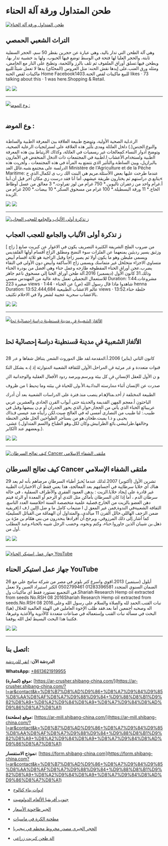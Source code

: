 # طحن المتداول ورقة آلة الحناء

<a href="https://swt.shibang-china.com/?l=ar&img&k=%D8%B7%D8%AD%D9%86+%D8%A7%D9%84%D9%85%D8%AA%D8%AF%D8%A7%D9%88%D9%84+%D9%88%D8%B1%D9%82%D8%A9+%D8%A2%D9%84%D8%A9+%D8%A7%D9%84%D8%AD%D9%86%D8%A7%D8%A1" target="_blank">![طحن المتداول ورقة آلة الحناء](http://static.shibang-china.com/all-800x300/669.jpg)</a>

## التراث الشعبي الحمصي
وهي آلة الطحن التي تدار باليد، وهي عبارة عن حجرين بقطر 50 سم، الحجر السفلية ثابتة، والحجر العليا لها فتحة في الوسط توضع فيها الحبوب، ولها يد خشبية تدار بها، ويطحن فيها.تسلق أوراق الملفوف ثم تلف بالرز واللحمة، وتطبخ على النار مع الحامض، ومثله ورق العنب.على إيدها نقش الحنه: متل العروس (المحنّاي) يدها لا تعمل شيئاً.للبيع ماكينات لقص الحنة Home Facebookللبيع ماكينات لقص الحنة.1403 likes · 73 talking about this · 1 was here.Shopping &amp; Retail.


<a href="https://whatsapp.shibangsoft.com/WhatsApp.php" target="_blank" title="WhatsApp">![](http://static.shibang-china.com/icon/whatsapp.png)</a> <a href="https://swt.shibang-china.com/?l=ar&icon&k=%D8%B7%D8%AD%D9%86+%D8%A7%D9%84%D9%85%D8%AA%D8%AF%D8%A7%D9%88%D9%84+%D9%88%D8%B1%D9%82%D8%A9+%D8%A2%D9%84%D8%A9+%D8%A7%D9%84%D8%AD%D9%86%D8%A7%D8%A1" target="_blank">![](http://static.shibang-china.com/icon/chat-ar.png)</a>

---

<a href="https://swt.shibang-china.com/?l=ar&img&k=%D8%B7%D8%AD%D9%86+%D8%A7%D9%84%D9%85%D8%AA%D8%AF%D8%A7%D9%88%D9%84+%D9%88%D8%B1%D9%82%D8%A9+%D8%A2%D9%84%D8%A9+%D8%A7%D9%84%D8%AD%D9%86%D8%A7%D8%A1" target="_blank">![ﻮع اﳌﻮﺿ :](http://static.shibang-china.com/all-800x300/663.jpg)</a>

## ﻮع اﳌﻮﺿ :
اﻟرﻋ.ﺎﻴﺔ اﻟﺼﺤﻴﺔ اﻷوﻟﻴﺔ، وﺘوﻀﺢ طﺒﻴﻌﺔ اﻟﻌﻼﻗﺔ ﺒﻴن اﻟﻤﻌرﻓﺔ اﻟطﺒﻴﺔ واﻟﺴﻟطﺔ واﻟﻨوع.اﻟﺠﻨس(.) داﺨل اﻟﻌﺎﺌﻟﺔ وﻤدى ﺘﺄﺜﻴر ﻫذه اﻟﻌﻼﻗﺔ ﻋﻟﯽ اﺴﺘراﺘﺠﻴﺎت اﻟرﻋﺎﻴﺔ اﻟﺼﺤﻴﺔ، وﺘوﻀﺢ أدوار اﻟﻨﺴﺎء.ﮐﻤﻌﺎﻟﺠﺎت ﻏﻴر رﺴﻤﻴﺎت ﻓﻲ اﻟﻌﺎﺌﻟﺔ، وﮐذﻟك اﻻرﺘﺒﺎط ﺒﻴن ﻫذه اﻟﻤﻌرﻓﺔ اﻟطﺒﻴﺔ واﺴﺘﺨدام.اﻷﻋﺸﺎب ا.ﻟطﺒﻴﺔ ﻓﻲ اﻟﻤﺠﺘﻤﻌﺎت ذات اﻟدﺨل اﻟﻤﻨﺨﻔض ﻓﻲ اﻷﻤﺎزون ﺒﺎﻟﺒرازﻴل، وﺒﻴن اﻟﺴﻟطﺔ.واﻟﺘﺄﺜﻴر اﻟذي ﺘﺘﻤﺘﻊ ﺒﻪ اﻟﻤرأة ﻓﻲ ﻫذه اﻟﻤﺠﺘﻤﻌﺎت ، وأﺠرﻴت ﻫذه اﻟدراﺴﺔ ﻋﻟﯽ ﻤﺠﺘﻤﻊ ﺸﺒﻪ.غالل الغد Ministère de l&#39;Agriculture et de la Pêche Maritimeعندما طرحت عليها بعض االأسئلة.مريم هي البنت الك رب ى لكمال.الذي ح : »يتابع.ي دراستهم ثم يختارون طريقة عيشهم، أما أنا فقد درست زي مكان آخر قبل أن.أبنا أ.غرام واحد من زعفران تاليوين.* 750 غرام من لوز تفراوت.* 3 معالق من عسل أوطاط الحاج.* 11 ورقة البسطيلة.* 100 غرام من مسحوق السكر.* 10 بيضات.* 200 غرام من الزبدة.


<a href="https://whatsapp.shibangsoft.com/WhatsApp.php" target="_blank" title="WhatsApp">![](http://static.shibang-china.com/icon/whatsapp.png)</a> <a href="https://swt.shibang-china.com/?l=ar&icon&k=%D8%B7%D8%AD%D9%86+%D8%A7%D9%84%D9%85%D8%AA%D8%AF%D8%A7%D9%88%D9%84+%D9%88%D8%B1%D9%82%D8%A9+%D8%A2%D9%84%D8%A9+%D8%A7%D9%84%D8%AD%D9%86%D8%A7%D8%A1" target="_blank">![](http://static.shibang-china.com/icon/chat-ar.png)</a>

---

<a href="https://swt.shibang-china.com/?l=ar&img&k=%D8%B7%D8%AD%D9%86+%D8%A7%D9%84%D9%85%D8%AA%D8%AF%D8%A7%D9%88%D9%84+%D9%88%D8%B1%D9%82%D8%A9+%D8%A2%D9%84%D8%A9+%D8%A7%D9%84%D8%AD%D9%86%D8%A7%D8%A1" target="_blank">![ز تذكرة أولى الألباب والجامع للعجب العجاب](http://static.shibang-china.com/all-800x300/1335.jpg)</a>

## ز تذكرة أولى الألباب والجامع للعجب العجاب
[ زاج ] من ضروب الملح الشريفة الكثيرة التصريف يكون في الاغوار عن كبريت صابغ وزئبق يسير رديئين يمنعهما عن الفلزات سوء النضج ومطلق الزاج أقسام أولها القلقديس ويسمى مليطن وهو ما يكون أولا ثم يصير زاجا وقبل الزاجية هو ثلاثة أقسام أبيض متساوي الاجزاء متخلخل غير متماسك ويسمى زاج الأساكفة وأبيض دون الأولى في النقاء يضرب.عجن أوراق الحناء المقطوفه طازجه وعمل حناء وهي أفضل من بودرة الحناء وذلك.31 كانون الأول (ديسمبر) 2016.آلة طحن آوراق الحنا إلي مسحوق ناعم جاهز للاستعمال التجميلي تعمل بدقة عالية من المهندس منسي Duration: 1:44.مشروعات صغيرة 223 views &middot; 1:44 &middot; شاهدوا ماذا قال رسول الله (ص) عن الحناء henna Duration: 13:52.عالم الاعشاب الطبيعية 444,684 views &middot; 13:52.خلطة حناء بالاعشاب سحرية عجيبة لشعر ولا في الاحلام تكثيف.


<a href="https://whatsapp.shibangsoft.com/WhatsApp.php" target="_blank" title="WhatsApp">![](http://static.shibang-china.com/icon/whatsapp.png)</a> <a href="https://swt.shibang-china.com/?l=ar&icon&k=%D8%B7%D8%AD%D9%86+%D8%A7%D9%84%D9%85%D8%AA%D8%AF%D8%A7%D9%88%D9%84+%D9%88%D8%B1%D9%82%D8%A9+%D8%A2%D9%84%D8%A9+%D8%A7%D9%84%D8%AD%D9%86%D8%A7%D8%A1" target="_blank">![](http://static.shibang-china.com/icon/chat-ar.png)</a>

---

<a href="https://swt.shibang-china.com/?l=ar&img&k=%D8%B7%D8%AD%D9%86+%D8%A7%D9%84%D9%85%D8%AA%D8%AF%D8%A7%D9%88%D9%84+%D9%88%D8%B1%D9%82%D8%A9+%D8%A2%D9%84%D8%A9+%D8%A7%D9%84%D8%AD%D9%86%D8%A7%D8%A1" target="_blank">![ﺍﻷﻟﻐﺎﺯ ﺍﻟﺸﻌﺒﻴﺔ ﰲ ﻣﺪﻳﻨﺔ ﻗﺴﻨﻄﻴﻨﺔ ﺩﺭﺍﺳﺔ ﺇﺣﺼﺎﺋﻴﺔ ﲢﻠ](http://static.shibang-china.com/all-800x300/1245.jpg)</a>

## ﺍﻷﻟﻐﺎﺯ ﺍﻟﺸﻌﺒﻴﺔ ﰲ ﻣﺪﻳﻨﺔ ﻗﺴﻨﻄﻴﻨﺔ ﺩﺭﺍﺳﺔ ﺇﺣﺼﺎﺋﻴﺔ ﲢﻠ
28 كانون الثاني (يناير) 2006.أ.ﺍﳌﻘﺪﻣﺔ.ﻟﻘﺪ ﻇﻞ ﺍﳌﻮﺭﻭﺙ ﺍﻟﺸﻌﱯ ﻳﺘﻨﺎﻗﻞ ﺷﻔﺎﻫﺎ ﻭ ﻋﱪ ﻗﻨﻮﺍﺕ ﻣﺘﻌﺪﺩﺓ ﻭ ﻏﲑ ﻣﺮﺋﻴﺔ ﰲ ﺍﳌﺮﺍﺣﻞ.ﺍﻷﻭﱃ ﻟﻠﺜﻘﺎﻓﺔ ﺍﻟﺸﻌﺒﻴﺔ ﺍﳌﺘﻮﺍﺭﺛﺔ ﺇﺫ ﺇﻧ ﻪ ﻳﺸﻜﻞ ﺍﻟﺘﻜ ﻮ ﻥ ﺍﻷﻭﻝ ﻟﻠﻌﻘﻞ ﺍﻹﻧﺴﺎﱐ ﰲ ﻛﻞ ﺑﻴﺌﺔ ﻭﻳﺮﺳﻢ.ﻭﻳﺮﺻﺪ ﺭﺩﻭﺩ ﺍﻷﻓﻌﺎﻝ ﺍﻟﻌﻘﻠﻴﺔ ﻭﺍﻟﻮﺟﺪﺍﻧﻴﺔ ﺍﻟﱵ ﺻﺪﺭﺕ ﻋﻦ ﺍﻹﻧﺴﺎﻥ ﺃﺛﻨﺎﺀ ﳑﺎﺭﺳﺘﻪ ﺍﻟﺒﺪﺍﺋ.ﻴﺔ.ﺍﻷ.ﻭﱃ ﻟﻠﺤﻴﺎﺓ ﰲ ﺑﻴﺌﺘﻪ ﻭﻣﺎ ﳛﻴﻂ ﺎ ﻣﻦ ﻇﺮﻭﻑ ﺍﻟﻄﺒﻴﻌﺔ ﺍﳌﺨﺘﻠﻔﺔ ﰒ ﺃﺧﺪ.ﻤﺘﺍﻹﻫ.ﺎﻡ ﻳﻨﺼﺐ ﻣﻨﺬ.ﻓﺘﺮﺓ ﻋﻠﻰ ﺍﻟﺪﺭﺍﺳﺎﺕ ﺍﻟﺸﻌﺒﻴﺔ ﺑﻌﺪ ﺃﻥ ﺃﺩﺭﻙ ﺍﻟﺒﺎﺣﺜﻮﻥ ﺃ.معجم المهن القديمة والحديثة حتى أبواب القرن الحادي والعشرين عربي عربيبائع الحناء الذي يأتي من الحجاز.حوار.الذي يحور الجدران أو م.ن يبيضها.وقيل في طبيب.: لنا طبيب من النصارى أمسى له في العالج صيت.لكن رأيناه ضد عيسى فـذاك يحيـى و ذ.ا يميت.طحان.هو من يستأجر الطواحين ألجل طحن الحنطة وخالفها.طرابيشي.بائع الطرابيش.وكان لكل.وهو الطباخ واالسم المتداول.) عشي.(.وبعضهم عند األكابر.


<a href="https://whatsapp.shibangsoft.com/WhatsApp.php" target="_blank" title="WhatsApp">![](http://static.shibang-china.com/icon/whatsapp.png)</a> <a href="https://swt.shibang-china.com/?l=ar&icon&k=%D8%B7%D8%AD%D9%86+%D8%A7%D9%84%D9%85%D8%AA%D8%AF%D8%A7%D9%88%D9%84+%D9%88%D8%B1%D9%82%D8%A9+%D8%A2%D9%84%D8%A9+%D8%A7%D9%84%D8%AD%D9%86%D8%A7%D8%A1" target="_blank">![](http://static.shibang-china.com/icon/chat-ar.png)</a>

---

<a href="https://swt.shibang-china.com/?l=ar&img&k=%D8%B7%D8%AD%D9%86+%D8%A7%D9%84%D9%85%D8%AA%D8%AF%D8%A7%D9%88%D9%84+%D9%88%D8%B1%D9%82%D8%A9+%D8%A2%D9%84%D8%A9+%D8%A7%D9%84%D8%AD%D9%86%D8%A7%D8%A1" target="_blank">![كيف تعالج السرطان Cancer ملتقى الشفاء الإسلامي](http://static.shibang-china.com/all-800x300/223.jpg)</a>

## كيف تعالج السرطان Cancer ملتقى الشفاء الإسلامي
29 تشرين الأول (أكتوبر) 2007.لذلك عندما يُخبرُ أطباء السرطانِ مرضاهم بأنه لم يعد هناك أي خلايا سرطانِية في أجسامِهم بعد المعالجةِ، هذا يعني فقط أن الاختبارات الطبية غير قادرة على إيجاد خلايا.الزيت : يدهن العمود الفقري والأطراف السفلية ، في حالة سرطان الدم ، أما إذا كان السرطان بأماكن مثل الثدي أو الرحم أو المعدة أو الرئة فيتم دهن العضو بالزيت من الخارج.فصلية علمية متخصصة السنة اخلامسة العدد التاسع. الثقافة الشعبيةفي الندوة,فمن غير المعق ل ا ضتيعاب كامل ما و ضل.اإلين ا,ف ا.إفريقية ضمن الزحف الهاللي.خالل القرن 11 ميالدي،.والمتداول أن الهمامّة من.القبائل السليميّة كما أشار.إلى ذلك المرزوقي، ويرجح.أن أفرادها ينحدرون من.بني همّام بن مرّة بن ذهل.بن شيبان الذين جاوروا.حناء، وكتم ونحوه، وخضب الرجل شيبه بالحناء.وعبد المطلب أول من.


<a href="https://whatsapp.shibangsoft.com/WhatsApp.php" target="_blank" title="WhatsApp">![](http://static.shibang-china.com/icon/whatsapp.png)</a> <a href="https://swt.shibang-china.com/?l=ar&icon&k=%D8%B7%D8%AD%D9%86+%D8%A7%D9%84%D9%85%D8%AA%D8%AF%D8%A7%D9%88%D9%84+%D9%88%D8%B1%D9%82%D8%A9+%D8%A2%D9%84%D8%A9+%D8%A7%D9%84%D8%AD%D9%86%D8%A7%D8%A1" target="_blank">![](http://static.shibang-china.com/icon/chat-ar.png)</a>

---

<a href="https://swt.shibang-china.com/?l=ar&img&k=%D8%B7%D8%AD%D9%86+%D8%A7%D9%84%D9%85%D8%AA%D8%AF%D8%A7%D9%88%D9%84+%D9%88%D8%B1%D9%82%D8%A9+%D8%A2%D9%84%D8%A9+%D8%A7%D9%84%D8%AD%D9%86%D8%A7%D8%A1" target="_blank">![جهاز عمل استيكر الحناء YouTube](http://static.shibang-china.com/all-800x300/839.jpg)</a>

## جهاز عمل استيكر الحناء YouTube
26 أيلول (سبتمبر) 2013.اقوي واسرع كتر بلوتر في مصر من شركة سامح علي مع الضمان السنوي المتجدد 01283396581 0502799461 الكتر استيراد الصين ولا نعمل في التجميع نستورد فقط اي ماكينات ول.Shariah Research Hemp oil extracted from seeds No.RSH 08 2016Shariah Research Hemp oil extracted from seeds.No.RSH 08 2016.نبات القنب.الحمد لله والصلاة والسلام على رسول الله وعلى اله وصحبه أجمعين أما بعد.فقد طلب الإخوة العاملين في الهيئة العالمية للحلال (هيا) البحث في مسألة نبات القنب وإستعماله في صناعات متعددة كالأدوية والأغذية وغيرها، فكتبنا هذا البحث البسيط لعل الله يوفقنا.


<a href="https://whatsapp.shibangsoft.com/WhatsApp.php" target="_blank" title="WhatsApp">![](http://static.shibang-china.com/icon/whatsapp.png)</a> <a href="https://swt.shibang-china.com/?l=ar&icon&k=%D8%B7%D8%AD%D9%86+%D8%A7%D9%84%D9%85%D8%AA%D8%AF%D8%A7%D9%88%D9%84+%D9%88%D8%B1%D9%82%D8%A9+%D8%A2%D9%84%D8%A9+%D8%A7%D9%84%D8%AD%D9%86%D8%A7%D8%A1" target="_blank">![](http://static.shibang-china.com/icon/chat-ar.png)</a>

---
## اتصل بنا:

**الدردشة الآن:** [انقر للدردشة](https://swt.shibang-china.com?l=ar&contact&k=%D8%B7%D8%AD%D9%86+%D8%A7%D9%84%D9%85%D8%AA%D8%AF%D8%A7%D9%88%D9%84+%D9%88%D8%B1%D9%82%D8%A9+%D8%A2%D9%84%D8%A9+%D8%A7%D9%84%D8%AD%D9%86%D8%A7%D8%A1)

**WhatsApp:**  [+8613621919955](https://whatsapp.shibangsoft.com/WhatsApp.php)

**موقع (كسارة):** [https://ar-crusher.shibang-china.com/](https://ar-crusher.shibang-china.com/?l=ar&contact&k=%D8%B7%D8%AD%D9%86+%D8%A7%D9%84%D9%85%D8%AA%D8%AF%D8%A7%D9%88%D9%84+%D9%88%D8%B1%D9%82%D8%A9+%D8%A2%D9%84%D8%A9+%D8%A7%D9%84%D8%AD%D9%86%D8%A7%D8%A1)

**موقع (مطحنة):** [https://ar-mill.shibang-china.com/](https://ar-mill.shibang-china.com/?l=ar&contact&k=%D8%B7%D8%AD%D9%86+%D8%A7%D9%84%D9%85%D8%AA%D8%AF%D8%A7%D9%88%D9%84+%D9%88%D8%B1%D9%82%D8%A9+%D8%A2%D9%84%D8%A9+%D8%A7%D9%84%D8%AD%D9%86%D8%A7%D8%A1)

**نموذج الاستفسار:** [https://form.shibang-china.com](https://form.shibang-china.com?l=ar&contact&k=%D8%B7%D8%AD%D9%86+%D8%A7%D9%84%D9%85%D8%AA%D8%AF%D8%A7%D9%88%D9%84+%D9%88%D8%B1%D9%82%D8%A9+%D8%A2%D9%84%D8%A9+%D8%A7%D9%84%D8%AD%D9%86%D8%A7%D8%A1)

* [ادوات بناء كتالوج](../21/%D8%A7%D8%AF%D9%88%D8%A7%D8%AA%20%D8%A8%D9%86%D8%A7%D8%A1%20%D9%83%D8%AA%D8%A7%D9%84%D9%88%D8%AC.md)

* [جنوب أفريقيا الألغام الدولوميت](../23/%D8%AC%D9%86%D9%88%D8%A8%20%D8%A3%D9%81%D8%B1%D9%8A%D9%82%D9%8A%D8%A7%20%D8%A7%D9%84%D8%A3%D9%84%D8%BA%D8%A7%D9%85%20%D8%A7%D9%84%D8%AF%D9%88%D9%84%D9%88%D9%85%D9%8A%D8%AA.md)

* [الجير طاحونة الأسعار](../21/%D8%A7%D9%84%D8%AC%D9%8A%D8%B1%20%D8%B7%D8%A7%D8%AD%D9%88%D9%86%D8%A9%20%D8%A7%D9%84%D8%A3%D8%B3%D8%B9%D8%A7%D8%B1.md)

* [مطحنة الكرة في ماسبات](../24/%D9%85%D8%B7%D8%AD%D9%86%D8%A9%20%D8%A7%D9%84%D9%83%D8%B1%D8%A9%20%D9%81%D9%8A%20%D9%85%D8%A7%D8%B3%D8%A8%D8%A7%D8%AA.md)

* [الحجر الجيري مصدر مخروط محطم في نيجيريا](../23/%D8%A7%D9%84%D8%AD%D8%AC%D8%B1%20%D8%A7%D9%84%D8%AC%D9%8A%D8%B1%D9%8A%20%D9%85%D8%B5%D8%AF%D8%B1%20%D9%85%D8%AE%D8%B1%D9%88%D8%B7%20%D9%85%D8%AD%D8%B7%D9%85%20%D9%81%D9%8A%20%D9%86%D9%8A%D8%AC%D9%8A%D8%B1%D9%8A%D8%A7.md)

* [الة طحن كبريت زراعى](../22/%D8%A7%D9%84%D8%A9%20%D8%B7%D8%AD%D9%86%20%D9%83%D8%A8%D8%B1%D9%8A%D8%AA%20%D8%B2%D8%B1%D8%A7%D8%B9%D9%89.md)